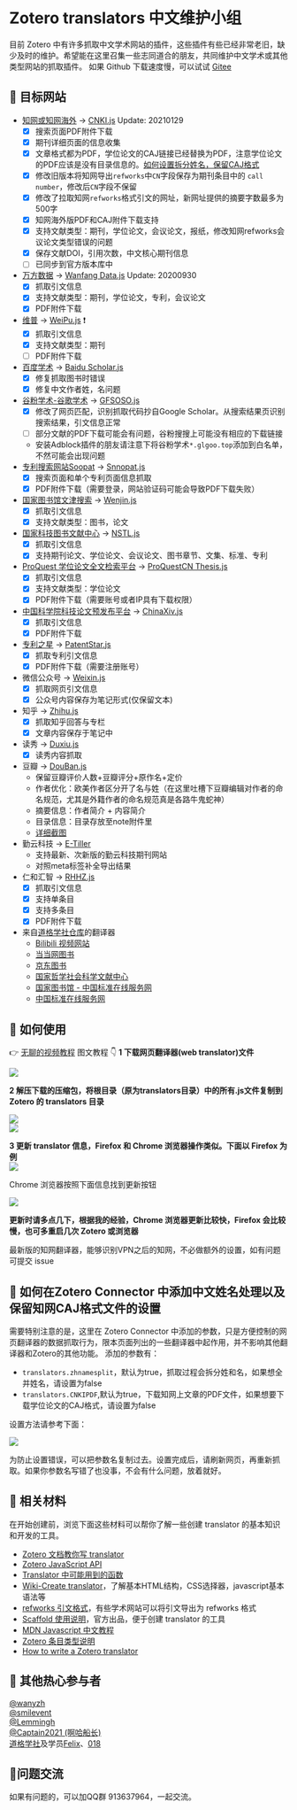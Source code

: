 # Zotero translators 中文维护小组  

目前 Zotero 中有许多抓取中文学术网站的插件，这些插件有些已经非常老旧，缺少及时的维护。希望能在这里召集一些志同道合的朋友，共同维护中文学术或其他类型网站的抓取插件。
如果 Github 下载速度慢，可以试试 [Gitee](https://gitee.com/l0o0/translators_CN) 
## 🎯 目标网站

+ [知网或知网海外](https://cnki.net/) -> [CNKI.js](./CNKI.js)  Update: 20210129
  - [x] 搜索页面PDF附件下载
  - [x] 期刊详细页面的信息收集  
  - [x] 文章格式都为PDF，学位论文的CAJ链接已经替换为PDF，注意学位论文的PDF应该是没有目录信息的。[如何设置拆分姓名，保留CAJ格式](#jump)
  - [x] 修改旧版本将知网导出`refworks`中`CN`字段保存为期刊条目中的 `call number`，修改后`CN`字段不保留
  - [x] 修改了拉取知网`refworks`格式引文的网址，新网址提供的摘要字数最多为500字
  - [x] 知网海外版PDF和CAJ附件下载支持  
  - [x] 支持文献类型：期刊，学位论文，会议论文，报纸，修改知网refworks会议论文类型错误的问题
  - [x] 保存文献DOI，引用次数，中文核心期刊信息
  - [ ] 已同步到官方版本库中
+ [万方数据](http://www.wanfangdata.com.cn/index.html) -> [Wanfang Data.js](<./Wanfang Data.js>) Update: 20200930
  - [x] 抓取引文信息  
  - [x] 支持文献类型：期刊，学位论文，专利，会议论文
  - [x] PDF附件下载
+ [维普](http://www.cqvip.com/) -> [WeiPu.js](./WeiPu.js) ❗
  - [x] 抓取引文信息  
  - [x] 支持文献类型：期刊
  - [ ] PDF附件下载
+ [百度学术](http://xueshu.baidu.com/) -> [Baidu Scholar.js](<./Baidu Scholar.js>)
  - [x] 修复抓取图书时错误
  - [x] 修复中文作者姓，名问题
+ [谷粉学术-谷歌学术](https://gfsoso.99lb.net/) -> [GFSOSO.js](./GFSOSO.js)
  - [x] 修改了网页匹配，识别抓取代码抄自Google Scholar。从搜索结果页识别搜索结果，引文信息正常
  - [ ] 部分文献的PDF下载可能会有问题，谷粉搜搜上可能没有相应的下载链接
  - 安装Adblock插件的朋友请注意下将谷粉学术`*.glgoo.top`添加到白名单，不然可能会出现问题
+ [专利搜索网站Soopat](http://www.soopat.com/) -> [Snnopat.js](./Soopat.js)
  - [x] 搜索页面和单个专利页面信息抓取
  - [x] PDF附件下载（需要登录，网站验证码可能会导致PDF下载失败）
+ [国家图书馆文津搜索](http://find.nlc.cn/) -> [Wenjin.js](./Wenjin.js)
  - [x] 抓取引文信息
  - [x] 支持文献类型：图书，论文
+ [国家科技图书文献中心](https://www.nstl.gov.cn/) -> [NSTL.js](<./National Science and Technology Library - China.js>)
  - [x] 抓取引文信息
  - [x] 支持期刊论文、学位论文、会议论文、图书章节、文集、标准、专利
+ [ProQuest 学位论文全文检索平台](http://www.pqdtcn.com/) -> [ProQuestCN Thesis.js](<./ProQuestCN Thesis.js>)
  - [x] 抓取引文信息
  - [x] 支持文献类型：学位论文
  - [x] PDF附件下载（需要账号或者IP具有下载权限）
+ [中国科学院科技论文预发布平台](http://www.chinaxiv.org/home.htm) -> [ChinaXiv.js](./ChinaXiv.js)
  - [x] 抓取引文信息
  - [x] PDF附件下载
+ [专利之星](http://cprs.patentstar.com.cn/) -> [PatentStar.js](./PatentStar.js)
  - [x] 抓取专利引文信息
  - [x] PDF附件下载（需要注册账号） 
+ 微信公众号 -> [Weixin.js](./Weixin.js)
  - [x] 抓取网页引文信息
  - [x] 公众号内容保存为笔记形式(仅保留文本)
+ 知乎 -> [Zhihu.js](./Zhihu.js)
  - [x] 抓取知乎回答与专栏
  - [x] 文章内容保存于笔记中
+ 读秀 -> [Duxiu.js](./Duxiu.js)
  - [x] 读秀内容抓取
+ 豆瓣 -> [DouBan.js](./Douban.js)
  - 保留豆瓣评价人数+豆瓣评分+原作名+定价
  - 作者优化：欧美作者区分开了名与姓（在这里吐槽下豆瓣编辑对作者的命名规范，尤其是外籍作者的命名规范真是各路牛鬼蛇神）
  - 摘要信息：作者简介 + 内容简介
  - 目录信息：目录存放至note附件里
  - [详细截图](https://github.com/Captain2021/myTranslator/tree/main)
+ 勤云科技 -> [E-Tiller](/E-Tiller.js)
  - 支持最新、次新版的勤云科技期刊网站
  - 对照meta标签补全导出结果
+ 仁和汇智 -> [RHHZ.js](./RHHZ.js)
  - [x] 抓取引文信息
  - [x] 支持单条目
  - [x] 支持多条目
  - [x] PDF附件下载
+ 来自[道格学社仓库](https://github.com/gezhongran/DougSociety)的翻译器
  - [Bilibili 视频网站](./BiliBili.js)
  - [当当网图书](./Dangdang.js)
  - [京东图书](./Jd.js)
  - [国家哲学社会科学文献中心](./Ncpssd.js)
  - [国家图书馆 - 中国标准在线服务网](./Nlc.cn.js)
  - [中国标准在线服务网](./Spc.org.cn.js)


## 📢 如何使用  
👉 [无聊的视频教程](https://www.bilibili.com/video/BV1F54y1k73n)
图文教程 👇
**1 下载网页翻译器(web translator)文件**  

![](https://s1.ax1x.com/2020/08/19/dlKNRK.png)  

**2 解压下载的压缩包，将根目录（原为translators目录）中的所有.js文件复制到 Zotero 的 translators 目录** 

![](https://s1.ax1x.com/2020/09/07/wnDwlV.jpg)    
![](https://s1.ax1x.com/2020/08/19/dlM36S.png)    

**3 更新 translator 信息，Firefox 和 Chrome 浏览器操作类似。下面以 Firefox 为例**  
![](https://s1.ax1x.com/2020/08/19/dlQgKS.gif)    

Chrome 浏览器按照下面信息找到更新按钮    

![](https://s1.ax1x.com/2020/08/19/dlKUxO.png)    

**更新时请多点几下，根据我的经验，Chrome 浏览器更新比较快，Firefox 会比较慢，也可多重启几次 Zotero 或浏览器**   

最新版的知网翻译器，能够识别VPN之后的知网，不必做额外的设置，如有问题可提交 issue


## <span id="jump">🍇 如何在Zotero Connector 中添加中文姓名处理以及保留知网CAJ格式文件的设置</span>

需要特别注意的是，这里在 Zotero Connector 中添加的参数，只是方便控制的网页翻译器的数据抓取行为，限本页面列出的一些翻译器中起作用，并不影响其他翻译器和Zotero的其他功能。
添加的参数有：

+ `translators.zhnamesplit`，默认为true，抓取过程会拆分姓和名，如果想全并姓名，请设置为false
+ `translators.CNKIPDF`,默认为true，下载知网上文章的PDF文件，如果想要下载学位论文的CAJ格式，请设置为false

设置方法请参考下面：

![](https://s1.ax1x.com/2020/08/19/dl1AyT.gif)  

为防止设置错误，可以把参数名复制过去。设置完成后，请刷新网页，再重新抓取。如果你参数名写错了也没事，不会有什么问题，放着就好。

## 📄 相关材料  

在开始创建前，浏览下面这些材料可以帮你了解一些创建 translator 的基本知识和开发的工具。

+ [Zotero 文档教你写 translator](https://www.zotero.org/support/dev/translators/coding)  
+ [Zotero JavaScript API](https://www.zotero.org/support/dev/client_coding/javascript_api)  
+ [Translator 中可能用到的函数](https://www.zotero.org/support/dev/translators/functions)  
+ [Wiki-Create translator](https://www.mediawiki.org/wiki/Citoid/Creating_Zotero_translators)，了解基本HTML结构，CSS选择器，javascript基本语法等
+ [refworks 引文格式](./data/refworks.pdf)，有些学术网站可以将引文导出为 refworks 格式
+ [Scaffold 使用说明](https://www.zotero.org/support/dev/translators/scaffold)，官方出品，便于创建 translator 的工具
+ [MDN Javascript 中文教程](https://developer.mozilla.org/zh-CN/docs/Web/JavaScript/A_re-introduction_to_JavaScript)  
+ [Zotero 条目类型说明](https://aurimasv.github.io/z2csl/typeMap.xml)
+ [How to write a Zotero translator](https://niche-canada.org/member-projects/zotero-guide/about.html)

## 🦸 其他热心参与者
[@wanyzh](https://github.com/wanyzh)  
[@smilevent](https://github.com/smilevent)  
[@Lemmingh](https://github.com/Lemmingh)  
[@Captain2021 (啊哈船长)](https://github.com/Captain2021)  
[道格学社](https://github.com/gezhongran/DougSociety)及学员[Felix](https://github.com/xuwd)、[018](https://github.com/018)

## 🎈问题交流

如果有问题的，可以加QQ群 913637964，一起交流。
